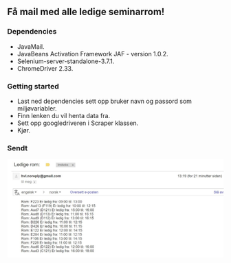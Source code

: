 ## Få mail med alle ledige seminarrom!
### Dependencies
* JavaMail.
* JavaBeans Activation Framework JAF - version 1.0.2.
* Selenium-server-standalone-3.7.1.
* ChromeDriver 2.33.

### Getting started
* Last ned dependencies sett opp bruker navn og passord som miljøvariabler. 
* Finn lenken du vil henta data fra. 
* Sett opp googledriveren i Scraper klassen. 
* Kjør.

### Sendt
<img src="https://github.com/181221/h181221.github.io/blob/master/Scrape/seminarrompaamail.JPG" >
